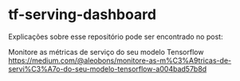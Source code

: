# tf-serving-dashboard

Explicações sobre esse repositório pode ser encontrado no post:

Monitore as métricas de serviço do seu modelo Tensorflow
https://medium.com/@aleobons/monitore-as-m%C3%A9tricas-de-servi%C3%A7o-do-seu-modelo-tensorflow-a004bad57b8d
